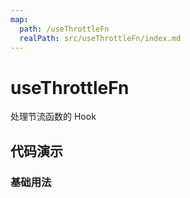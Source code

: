 ```yaml
---
map:
  path: /useThrottleFn
  realPath: src/useThrottleFn/index.md
---
```


# useThrottleFn

处理节流函数的 Hook

## 代码演示

### 基础用法

<demo src="./demo/demo.vue"
  language="vue"
  title="基本用法"
  desc="频繁调用 run，但只会每隔 1000ms 执行一次相关函数。">
</demo>
